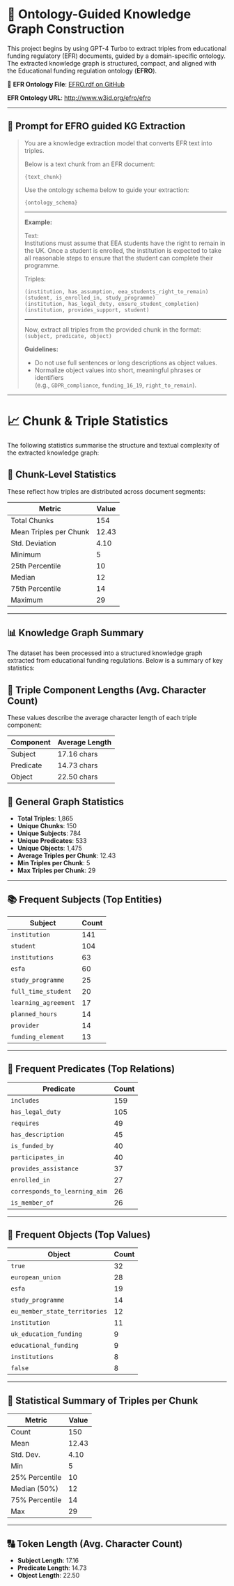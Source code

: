 # 🧠 Ontology-Guided Knowledge Graph Construction

This project begins by using GPT-4 Turbo to extract triples from educational funding regulatory (EFR) documents, guided by a domain-specific ontology. The extracted knowledge graph is structured, compact, and aligned with the Educational funding regulation ontology (**EFRO**).

🔗 **EFR Ontology File**:  [EFRO.rdf on GitHub](https://github.com/RGU-Computing/EFRO/tree/main)

   **EFR Ontology URL**:  http://www.w3id.org/efro/efro
   
---

## 💬 Prompt for EFRO guided KG Extraction

> You are a knowledge extraction model that converts EFR text into triples.  
>
> Below is a text chunk from an EFR document:  
>
> ```
> {text_chunk}
> ```
>
> Use the ontology schema below to guide your extraction:
>
> ```
> {ontology_schema}
> ```
>
> ---
>
> **Example:**
>
> Text:  
> Institutions must assume that EEA students have the right to remain in the UK. Once a student is enrolled, the institution is expected to take all reasonable steps to ensure that the student can complete their programme.
>
> Triples:
> ```
> (institution, has_assumption, eea_students_right_to_remain)  
> (student, is_enrolled_in, study_programme)  
> (institution, has_legal_duty, ensure_student_completion)  
> (institution, provides_support, student)  
> ```
>
> ---
>
> Now, extract all triples from the provided chunk in the format:  
> `(subject, predicate, object)`
>
> **Guidelines:**
> - Do not use full sentences or long descriptions as object values.  
> - Normalize object values into short, meaningful phrases or identifiers  
>   (e.g., `GDPR_compliance`, `funding_16_19`, `right_to_remain`).

---

# 📈 Chunk & Triple Statistics
The following statistics summarise the structure and textual complexity of the extracted knowledge graph:

## 🧩 Chunk-Level Statistics
These reflect how triples are distributed across document segments:

| Metric                 | Value |
| ---------------------- | ----- |
| Total Chunks           | 154   |
| Mean Triples per Chunk | 12.43 |
| Std. Deviation         | 4.10  |
| Minimum                | 5     |
| 25th Percentile        | 10    |
| Median                 | 12    |
| 75th Percentile        | 14    |
| Maximum                | 29    |

---

## 📊 Knowledge Graph Summary

The dataset has been processed into a structured knowledge graph extracted from educational funding regulations. Below is a summary of key statistics:

## 📏 Triple Component Lengths (Avg. Character Count)
These values describe the average character length of each triple component:

| Component | Average Length |
| --------- | -------------- |
| Subject   | 17.16 chars    |
| Predicate | 14.73 chars    |
| Object    | 22.50 chars    |

## 🧩 General Graph Statistics

- **Total Triples**: 1,865  
- **Unique Chunks**: 150  
- **Unique Subjects**: 784  
- **Unique Predicates**: 533  
- **Unique Objects**: 1,475  
- **Average Triples per Chunk**: 12.43  
- **Min Triples per Chunk**: 5  
- **Max Triples per Chunk**: 29  

---

## 📚 Frequent Subjects (Top Entities)

| Subject              | Count |
| -------------------- | ----- |
| `institution`        | 141   |
| `student`            | 104   |
| `institutions`       | 63    |
| `esfa`               | 60    |
| `study_programme`    | 25    |
| `full_time_student`  | 20    |
| `learning_agreement` | 17    |
| `planned_hours`      | 14    |
| `provider`           | 14    |
| `funding_element`    | 13    |

---

## 🔁 Frequent Predicates (Top Relations)

| Predicate                     | Count |
| ----------------------------- | ----- |
| `includes`                    | 159   |
| `has_legal_duty`              | 105   |
| `requires`                    | 49    |
| `has_description`             | 45    |
| `is_funded_by`                | 40    |
| `participates_in`             | 40    |
| `provides_assistance`         | 37    |
| `enrolled_in`                 | 27    |
| `corresponds_to_learning_aim` | 26    |
| `is_member_of`                | 26    |

---

## 🧵 Frequent Objects (Top Values)

| Object                        | Count |
| ----------------------------- | ----- |
| `true`                        | 32    |
| `european_union`              | 28    |
| `esfa`                        | 19    |
| `study_programme`             | 14    |
| `eu_member_state_territories` | 12    |
| `institution`                 | 11    |
| `uk_education_funding`        | 9     |
| `educational_funding`         | 9     |
| `institutions`                | 8     |
| `false`                       | 8     |

---

## 📐 Statistical Summary of Triples per Chunk

| Metric        | Value |
|---------------|-------|
| Count         | 150   |
| Mean          | 12.43 |
| Std. Dev.     | 4.10  |
| Min           | 5     |
| 25% Percentile| 10    |
| Median (50%)  | 12    |
| 75% Percentile| 14    |
| Max           | 29    |

---

## 🔠 Token Length (Avg. Character Count)

- **Subject Length**: 17.16  
- **Predicate Length**: 14.73  
- **Object Length**: 22.50
